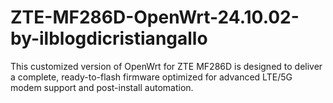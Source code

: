 # ZTE-MF286D-OpenWrt-24.10.02-by-ilblogdicristiangallo
This customized version of OpenWrt for ZTE MF286D is designed to deliver a complete, ready-to-flash firmware optimized for advanced LTE/5G modem support and post-install automation.
